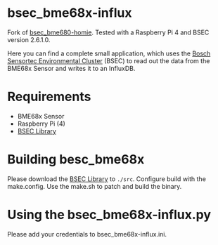# bsec_bme68x-influx

Fork of [bsec_bme680-homie](https://github.com/alaub81/bsec_bme680-homie).
Tested with a Raspberry Pi 4 and BSEC version 2.6.1.0.

Here you can find a complete small application, which uses the [Bosch Sensortec Environmental Cluster](https://www.bosch-sensortec.com/software-tools/software/bme680-software-bsec/) (BSEC) to read out the data from the BME68x Sensor and writes it to an InfluxDB.

# Requirements
* BME68x Sensor
* Raspberry Pi (4)
* [BSEC Library](https://www.bosch-sensortec.com/software-tools/software/bme680-software-bsec/)

# Building besc_bme68x
Please download the [BSEC Library](https://www.bosch-sensortec.com/software-tools/software/bsec/) to `./src`.
Configure build with the make.config.
Use the make.sh to patch and build the binary.

# Using the bsec_bme68x-influx.py
Please add your credentials to bsec_bme68x-influx.ini.

<!---
# Configuration

## Systemd Service
---!>


